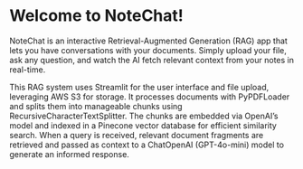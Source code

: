 # Welcome to NoteChat!

NoteChat is an interactive Retrieval-Augmented Generation (RAG) app that lets you have conversations with your documents. Simply upload your file, ask any question, and watch the AI fetch relevant context from your notes in real-time.

This RAG system uses Streamlit for the user interface and file upload, leveraging AWS S3 for storage. It processes documents with PyPDFLoader and splits them into manageable chunks using RecursiveCharacterTextSplitter. The chunks are embedded via OpenAI’s model and indexed in a Pinecone vector database for efficient similarity search. When a query is received, relevant document fragments are retrieved and passed as context to a ChatOpenAI (GPT-4o-mini) model to generate an informed response.






